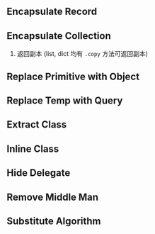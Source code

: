 ## Encapsulate Record


## Encapsulate Collection
1. 返回副本 (list, dict 均有 `.copy` 方法可返回副本)


## Replace Primitive with Object


## Replace Temp with Query


## Extract Class


## Inline Class


## Hide Delegate


## Remove Middle Man


## Substitute Algorithm
